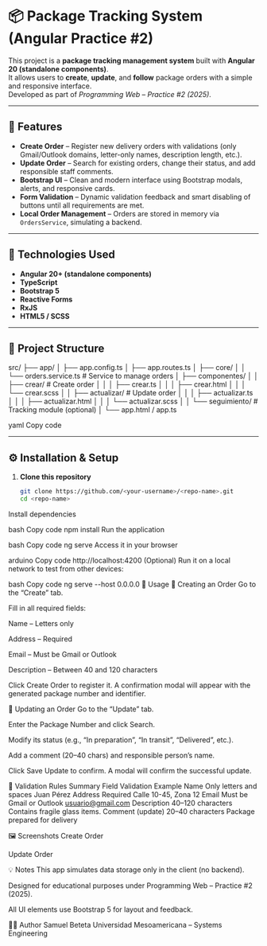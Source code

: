 # 📦 Package Tracking System (Angular Practice #2)

This project is a **package tracking management system** built with **Angular 20 (standalone components)**.  
It allows users to **create**, **update**, and **follow** package orders with a simple and responsive interface.  
Developed as part of *Programming Web – Practice #2 (2025)*.

---

## 🚀 Features

- **Create Order** – Register new delivery orders with validations (only Gmail/Outlook domains, letter-only names, description length, etc.).
- **Update Order** – Search for existing orders, change their status, and add responsible staff comments.
- **Bootstrap UI** – Clean and modern interface using Bootstrap modals, alerts, and responsive cards.
- **Form Validation** – Dynamic validation feedback and smart disabling of buttons until all requirements are met.
- **Local Order Management** – Orders are stored in memory via `OrdersService`, simulating a backend.

---

## 🧩 Technologies Used

- **Angular 20+ (standalone components)**
- **TypeScript**
- **Bootstrap 5**
- **Reactive Forms**
- **RxJS**
- **HTML5 / SCSS**

---

## 📁 Project Structure

src/
├── app/
│ ├── app.config.ts
│ ├── app.routes.ts
│ ├── core/
│ │ └── orders.service.ts # Service to manage orders
│ ├── componentes/
│ │ ├── crear/ # Create order
│ │ │ ├── crear.ts
│ │ │ ├── crear.html
│ │ │ └── crear.scss
│ │ ├── actualizar/ # Update order
│ │ │ ├── actualizar.ts
│ │ │ ├── actualizar.html
│ │ │ └── actualizar.scss
│ │ └── seguimiento/ # Tracking module (optional)
│ └── app.html / app.ts

yaml
Copy code

---

## ⚙️ Installation & Setup

1. **Clone this repository**

   ```bash
   git clone https://github.com/<your-username>/<repo-name>.git
   cd <repo-name>
Install dependencies

bash
Copy code
npm install
Run the application

bash
Copy code
ng serve
Access it in your browser

arduino
Copy code
http://localhost:4200
(Optional) Run it on a local network to test from other devices:

bash
Copy code
ng serve --host 0.0.0.0
🧠 Usage
🔹 Creating an Order
Go to the “Create” tab.

Fill in all required fields:

Name – Letters only

Address – Required

Email – Must be Gmail or Outlook

Description – Between 40 and 120 characters

Click Create Order to register it.
A confirmation modal will appear with the generated package number and identifier.

🔹 Updating an Order
Go to the “Update” tab.

Enter the Package Number and click Search.

Modify its status (e.g., “In preparation”, “In transit”, “Delivered”, etc.).

Add a comment (20–40 chars) and responsible person’s name.

Click Save Update to confirm.
A modal will confirm the successful update.

🧪 Validation Rules Summary
Field	Validation	Example
Name	Only letters and spaces	Juan Pérez
Address	Required	Calle 10-45, Zona 12
Email	Must be Gmail or Outlook	usuario@gmail.com
Description	40–120 characters	Contains fragile glass items.
Comment (update)	20–40 characters	Package prepared for delivery

🖼️ Screenshots
Create Order

Update Order

💡 Notes
This app simulates data storage only in the client (no backend).

Designed for educational purposes under Programming Web – Practice #2 (2025).

All UI elements use Bootstrap 5 for layout and feedback.

👨‍💻 Author
Samuel Beteta
Universidad Mesoamericana – Systems Engineering

